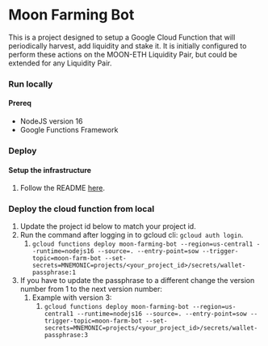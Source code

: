 # Moon Farming Bot

This is a project designed to setup a Google Cloud Function that will periodically harvest, add liquidity and stake it. It is initially configured to perform these actions on the MOON-ETH Liquidity Pair, but could be extended for any Liquidity Pair.

### Run locally

#### Prereq
- NodeJS version 16
- Google Functions Framework

### Deploy

#### Setup the infrastructure
1. Follow the README [here](infrastructure/README.md).

### Deploy the cloud function from local

1. Update the project id below to match your project id.
1. Run the command after logging in to gcloud cli: `gcloud auth login`.
    1. `gcloud functions deploy moon-farming-bot --region=us-central1 --runtime=nodejs16 --source=. --entry-point=sow --trigger-topic=moon-farm-bot --set-secrets=MNEMONIC=projects/<your_project_id>/secrets/wallet-passphrase:1`
1. If you have to update the passphrase to a different change the version number from 1 to the next version number:
    1. Example with version 3:
        1. `gcloud functions deploy moon-farming-bot --region=us-central1 --runtime=nodejs16 --source=. --entry-point=sow --trigger-topic=moon-farm-bot --set-secrets=MNEMONIC=projects/<your_project_id>/secrets/wallet-passphrase:3`
